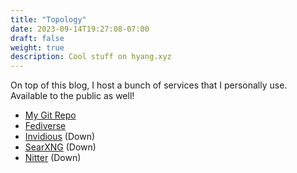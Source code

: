 ```yaml
---
title: "Topology"
date: 2023-09-14T19:27:08-07:00
draft: false
weight: true
description: Cool stuff on hyang.xyz
---
```


On top of this blog, I host a bunch of services that I personally use. Available to the public as well!

<!--more-->

- [My Git Repo](https://git.hyang.xyz/hyang/hyang.xyz)
- [Fediverse](https://post.hyang.xyz)
- [Invidious](https://inv.hyang.xyz) (Down)
- [SearXNG](https://searx.hyang.xyz/) (Down)
- [Nitter](https://xitter.hyang.xyz) (Down)
